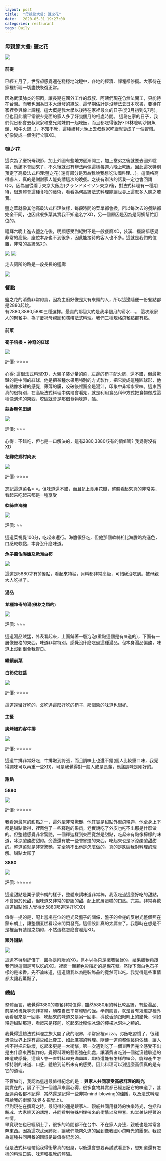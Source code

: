 ```yaml
---
layout: post
title:  "母親節大餐: 鹽之花"
date:   2020-05-01 19:27:00
categories: restaurant
tags: Daily
---
```


### 母親節大餐: 鹽之花

![](/assets/images/Daily/motherday/1.jpg)

#### 前提

已經五月了，世界卻感覺還在穩穩地沈睡中，各地的經濟、課程都停擺。大家待在家裡祈禱一切盡快恢復正常。<br />

因為武漢肺炎的原因，讓長期在國外工作的叔叔、阿姨們現在仍無法開工，只能待在台灣。而我也因為日本大爆發的緣故，這學期估計是沒辦法去日本唸書，要待在家裡參與線上課程。這大概是我大學以後待在家裡最久的日子(從3月初到6,7月)。但也因此讓平常很少見面的家人多了好幾個月的相處時間。 這段在家的日子，我們假日都會去叔叔家和堂兄弟妹們一起吃飯，而且都吃得很好XD(林聰明沙鍋魚頭、和牛火鍋...)，不知不覺，這種禮拜六晚上去叔叔家吃飯就變成了一個習慣。好像變成一個例行公事XD。

### 鹽之花

這次為了慶祝母親節，加上外國有些地方逐漸開工，加上堂弟之後就要去國外唸書，應該不會回來了，不久後就沒有辦法再像這樣每週六晚上吃飯。因此這次特別預定了高級法式料理:鹽之花( 還有部分是因為我說我想吃法國料理... )。這價格高得嚇人，真的是謝謝家人能夠請這次的晚餐。之後有辦法的話我一定也會回請QQ。因為自從看了東京大飯店(グランドメイソン東京)後，對法式料理有一種期待，很想體會這種食物的藝術，看看為何高級法式料理能讓世界上這麼多人趨之若鶩。

鹽之華就像其他高級法式料理依樣，每段時間的菜單都會換，所以每次去的餐點都完全不同，也因此很多菜其實我不知道名字XD，另一個原因是因為是阿姨幫忙訂位的。

禮拜六晚上進去鹽之花後，明顯感受到絕對不是一般餐廳XD，裝潢、擺設都感覺非常的高級，座位本身也不到很多，因此能接待的客人也不多。這就是我們的位置，非常的高級感XD。

![](/assets/images/Daily/motherday/0.jpg)
![](/assets/images/Daily/motherday/2.jpg)

走去廁所的路是一段長長的迴廊

![](/assets/images/Daily/motherday/3.jpg)


### 餐點

鹽之花的消費非常的貴，因為主廚好像是大有來頭的人，所以這邊隨便一份餐點都是2880起跳。<br />
有2880,3880,5880三種選擇。最貴的那個大約是我半個月的薪水....。
這次跟家人的聚餐中，為了慶祝母親節和嚐嚐法式料理。我們三種規格的餐點都有點。

#### 前菜

**筍子培根 + 神奇的紅球**

![](/assets/images/Daily/motherday/4.jpg)

評價: :star::star::star::star:

心得: 這很法式料理XD，大盤子裝少量的菜，左邊的筍子配火腿，還不錯，但最驚豔的是中間的紅球。他是把某種水果用特別的方式製作，把它變成這種圓球形，他有點像水球的感覺，薄薄的膜，咬破後裡面全是湯汁，印象中非常水果味。這東西真的很特別，在高級法式料理中偶爾會看見，就是利用食品科學方式把食物做成這種像泡泡的東西，咬破就會是那個食物味道，酷。

**蒜香麵包田螺**

![](/assets/images/Daily/motherday/5.jpg)

評價: :star::star::star:

心得：不錯吃，但也是一口解決的，這有2880,3880該有的價值嗎? 我覺得沒有XD

**花瓣佐鄉村肉派**

![](/assets/images/Daily/motherday/6.jpg)

評價: :star::star::star::star:

忘記這道菜名= =。但味道還不錯，而且配上食用花瓣，整體看起來真的非常美，看起來吃起來都是一種享受

**軟絲佐海膽**

![](/assets/images/Daily/motherday/7.jpg)

評價: :star::star:

這道菜視覺100分，吃起來還行。海膽很好吃，但他那個軟絲相比海膽略為遜色，口感較軟黏，本身沒什麼味道。

**魚子醬佐海膽及歐洲白筍**

![](/assets/images/Daily/motherday/8.jpg)

這道是5880才有的餐點，看起來特猛，用料都非常高級，可惜我沒吃到。被母親大人吃掉了。


#### 湯品

**某種神奇的湯(優格之類的)**

![](/assets/images/Daily/motherday/9.jpg)

評價: :star::star::star:

這道湯品賊猛，外表看起來，上面鋪著一層泡泡(重點這個是有味道的)，下面有一層像優格的東西，味道非常特別。感覺沒什麼吃過這種湯品。但本身湯品偏酸，味道上沒到很合我胃口。

#### 繼續前菜

**白筍佐紅醬**

![](/assets/images/Daily/motherday/10.jpg)

評價: :star::star::star::star:

這道還蠻好吃的，沒吃過這麼好吃的筍子，那個醬的味道也很好。

#### 主餐

**炭烤紐約客牛排**

![](/assets/images/Daily/motherday/11.jpg)

評價: :star::star::star::star::star:

這道牛排非常好吃，牛排嫩到誇張，而且調味上也還不錯(個人比較重口味，我覺得調味可以再重一些XD)，可是我覺得對一般人或是長輩，應該調味是剛好的。

#### 甜點

**5880**

![](/assets/images/Daily/motherday/12.jpg)

評價: :star::star::star::star::star:

我看過最屌的甜點之一，這外型非常驚艷，他其實是甜點外型的釋迦，他全身上下都是甜點做得，裡面包了一些釋迦的果肉。老實說吃了外皮也吃不出那是什麼做的。但整體感覺非常驚艷，一個釋迦樣到東西竟然是甜點，吃起來有點像檸檬的味道，冰涼酸酸甜甜的。旁邊還有放一些會冒煙的東西，吃起來也是冰涼酸酸甜甜的。整道菜就是非常驚艷，完全猜不出他是怎麼做的。真的是跌破我對料理的理解。甜點太屌了

**3880**

![](/assets/images/Daily/motherday/13.jpg)

評價: :star::star::star::star::star:

這道甜點是栗子蒙布朗的樣子，整體來講味道非常棒，我沒吃過這麼好吃的甜點，不會過於死甜，但味道又非常的舒服的甜，配上底層蛋糕的口感。完美。非常喜歡這道甜點(個人覺得比5880那道還好吃XD)

值得一提的是，配上當場座位的燈光及盤子的關係，盤子的金邊的反射光整個照在蒙布朗上，讓整個蛋糕看起來閃閃發亮。這個設計真的太厲害了。我那時在想是不是裡面有裝燈之類的，不然蛋糕怎麼會發亮XD。

**額外甜點**

![](/assets/images/Daily/motherday/14.jpg)

這道不特別評價了，因為是附贈的XD。原本以為只是擺著裝飾的，結果服務員跟我們說這個是可以吃的XD。裡面一顆顆色彩繽紛的是棉花糖。然後下面白色石子樣的是米香。先不論味道，這道讓我以為是裝飾品的竟然可以吃。我覺得這些事情都太讓我驚豔了。

### 總結

整體而言，我覺得3880的套餐非常值得，雖然5880用的料比較高級，有些湯品、前菜的視覺享受非常屌，顛覆自己平常經驗的強。舉例而言，就是會有幾道那種外表看起來是一回事，吃起來的味道又是另一回事，導致舌頭跟眼睛上的錯覺，例如釋迦甜點那道，看起來是釋迦，吃起來比較像冰涼的檸檬冰淇淋之類的。

我覺得這趟法式料理之旅大開了我的眼界，平常家裡pizza，炒飯吃習慣了，很難想像世界上還有這些如此費工、如此厲害的料理。隨便一道菜都像藝術依樣，讓人捨不得把它破壞，吃起來更是一大衝擊，第一次遇到吃了一個東西但完全感受不出是由什麼東西製作的。覺得料理的藝術強在此處，讓消費者吃到一個從沒體驗過的味道或感覺，這讓人會一直對料理充滿興趣，期待還能有怎樣的組合，能夠產生怎樣特別的味道、口感，體驗到前所未有的感受。因此料理可以到這麼高價真的是有它的道理。

不管如何，我認為這趟最值得紀念的是： **與家人共同享受高級料理的時光**<br />
說實在的，隔了不到一個禮拜來寫心得，很多食物其實都已經忘記它的味道了，甚至連菜名都不記得，當然還是記得一些非常mind-blowing的佳餚，以及法式料理帶給我的衝擊(味覺 & 視覺上)。<br />
但到現在在撰寫之時，最記得的還是跟家人、親戚共同用餐時的快樂時光，包括和親戚、大家聊天的話題，共同看到特殊料理帶來的衝擊以及興奮、和堂弟快睡著的神情。<br />
畢竟現在也已經碩士了，很多的時間都不在台中、不在家人身邊，親戚也是常常各奔東西。因為這次武漢肺炎，讓我們能夠久違的回到像我國小的時光的團聚。我認為這種共同用餐的回憶是最值得紀念的。

但是法式料理帶給我得衝擊真的很屌，以後還會想要再試試看更多，想知道還有怎樣的料理口感、味道和視覺的體驗。